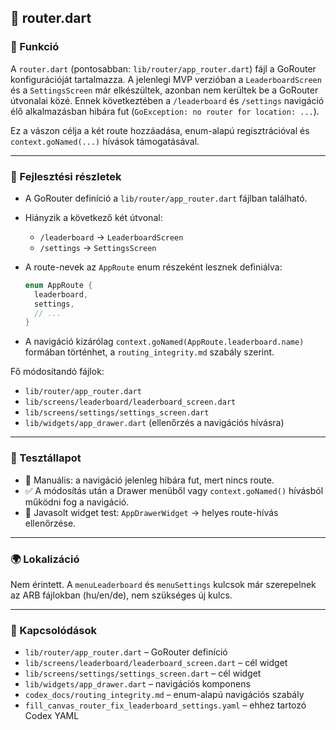 ## 🧭 router.dart

### 🎯 Funkció

A `router.dart` (pontosabban: `lib/router/app_router.dart`) fájl a GoRouter konfigurációját tartalmazza. A jelenlegi MVP verzióban a `LeaderboardScreen` és a `SettingsScreen` már elkészültek, azonban nem kerültek be a GoRouter útvonalai közé. Ennek következtében a `/leaderboard` és `/settings` navigáció élő alkalmazásban hibára fut (`GoException: no router for location: ...`).

Ez a vászon célja a két route hozzáadása, enum-alapú regisztrációval és `context.goNamed(...)` hívások támogatásával.

---

### 🧠 Fejlesztési részletek

* A GoRouter definíció a `lib/router/app_router.dart` fájlban található.
* Hiányzik a következő két útvonal:

  * `/leaderboard` → `LeaderboardScreen`
  * `/settings` → `SettingsScreen`
* A route-nevek az `AppRoute` enum részeként lesznek definiálva:

  ```dart
  enum AppRoute {
    leaderboard,
    settings,
    // ...
  }
  ```
* A navigáció kizárólag `context.goNamed(AppRoute.leaderboard.name)` formában történhet, a `routing_integrity.md` szabály szerint.

Fő módosítandó fájlok:

* `lib/router/app_router.dart`
* `lib/screens/leaderboard/leaderboard_screen.dart`
* `lib/screens/settings/settings_screen.dart`
* `lib/widgets/app_drawer.dart` (ellenőrzés a navigációs hívásra)

---

### 🧪 Tesztállapot

* 📱 Manuális: a navigáció jelenleg hibára fut, mert nincs route.
* ✅ A módosítás után a Drawer menüből vagy `context.goNamed()` hívásból működni fog a navigáció.
* 🧪 Javasolt widget test: `AppDrawerWidget` → helyes route-hívás ellenőrzése.

---

### 🌍 Lokalizáció

Nem érintett. A `menuLeaderboard` és `menuSettings` kulcsok már szerepelnek az ARB fájlokban (hu/en/de), nem szükséges új kulcs.

---

### 📎 Kapcsolódások

* `lib/router/app_router.dart` – GoRouter definíció
* `lib/screens/leaderboard/leaderboard_screen.dart` – cél widget
* `lib/screens/settings/settings_screen.dart` – cél widget
* `lib/widgets/app_drawer.dart` – navigációs komponens
* `codex_docs/routing_integrity.md` – enum-alapú navigációs szabály
* `fill_canvas_router_fix_leaderboard_settings.yaml` – ehhez tartozó Codex YAML
